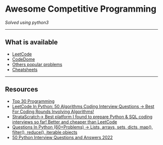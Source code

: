 # Awesome Competitive Programming
*Solved using python3*
***

## What is available
- [LeetCode]()
- [CodeDome]()
- [Others popular problems]()
- [Cheatsheets]()
***

## Resources
- [Top 30 Programming](https://www.softwaretestinghelp.com/coding-interview-questions/)
- [LeetCode In Python: 50 Algorithms Coding Interview Questions → Best For Coding Rounds Involving Algorithms!](https://www.udemy.com/course/leetcode-in-python-50-algorithms-coding-interview-questions/?ranMID=39197&ranEAID=533LxfDBSaM&ranSiteID=533LxfDBSaM-s_PuGZkfmBo30OR_CVDphg&LSNPUBID=533LxfDBSaM&utm_source=aff-campaign&utm_medium=udemyads)
- [StrataScratch→ Best platform I found to prepare Python & SQL coding interviews so far! Better and cheaper than LeetCode](https://platform.stratascratch.com/coding?via=antonello)
- [Questions In Python (60+Problems) → Lists, arrays, sets, dicts, map(), filter(), reduce(), iterable objects](https://www.datacamp.com/courses/practicing-coding-interview-questions-in-python?tap_a=5644-dce66f&tap_s=1575895-6ee1e4&utm_medium=affiliate&utm_source=antonellobenedetto&irclickid=TKY1ag2OoxyIRwNxiAS6PRWLUkBXJCVVkVzA0I0&irgwc=1)
- [50 Python Interview Questions and Answers 2022](https://www.codingem.com/50-python-interview-questions-and-answers/)
